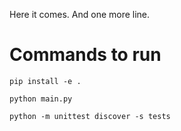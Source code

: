 Here it comes.
And one more line.

# Commands to run
```
pip install -e .

python main.py

python -m unittest discover -s tests
```

